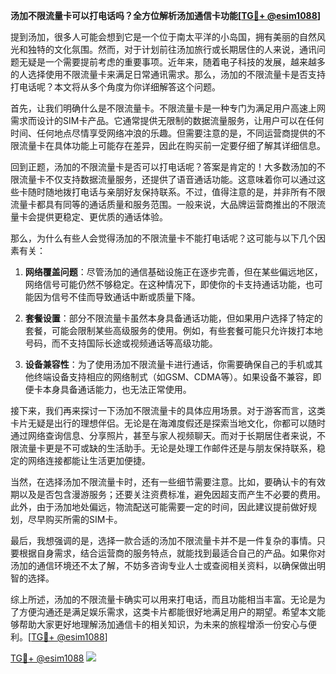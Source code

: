 **汤加不限流量卡可以打电话吗？全方位解析汤加通信卡功能[[TG💪+ @esim1088](https://t.me/s/esim1088)]**

提到汤加，很多人可能会想到它是一个位于南太平洋的小岛国，拥有美丽的自然风光和独特的文化氛围。然而，对于计划前往汤加旅行或长期居住的人来说，通讯问题无疑是一个需要提前考虑的重要事项。近年来，随着电子科技的发展，越来越多的人选择使用不限流量卡来满足日常通讯需求。那么，汤加的不限流量卡是否支持打电话呢？本文将从多个角度为你详细解答这个问题。

首先，让我们明确什么是不限流量卡。不限流量卡是一种专门为满足用户高速上网需求而设计的SIM卡产品。它通常提供无限制的数据流量服务，让用户可以在任何时间、任何地点尽情享受网络冲浪的乐趣。但需要注意的是，不同运营商提供的不限流量卡在具体功能上可能存在差异，因此在购买前一定要仔细了解其详细信息。

回到正题，汤加的不限流量卡是否可以打电话呢？答案是肯定的！大多数汤加的不限流量卡不仅支持数据流量服务，还提供了语音通话功能。这意味着你可以通过这些卡随时随地拨打电话与亲朋好友保持联系。不过，值得注意的是，并非所有不限流量卡都具有同等的通话质量和服务范围。一般来说，大品牌运营商推出的不限流量卡会提供更稳定、更优质的通话体验。

那么，为什么有些人会觉得汤加的不限流量卡不能打电话呢？这可能与以下几个因素有关：

1. **网络覆盖问题**：尽管汤加的通信基础设施正在逐步完善，但在某些偏远地区，网络信号可能仍然不够稳定。在这种情况下，即使你的卡支持通话功能，也可能因为信号不佳而导致通话中断或质量下降。
   
2. **套餐设置**：部分不限流量卡虽然本身具备通话功能，但如果用户选择了特定的套餐，可能会限制某些高级服务的使用。例如，有些套餐可能只允许拨打本地号码，而不支持国际长途或视频通话等高级功能。

3. **设备兼容性**：为了使用汤加不限流量卡进行通话，你需要确保自己的手机或其他终端设备支持相应的网络制式（如GSM、CDMA等）。如果设备不兼容，即便卡本身具备通话能力，也无法正常使用。

接下来，我们再来探讨一下汤加不限流量卡的具体应用场景。对于游客而言，这类卡片无疑是出行的理想伴侣。无论是在海滩度假还是探索当地文化，你都可以随时通过网络查询信息、分享照片，甚至与家人视频聊天。而对于长期居住者来说，不限流量卡更是不可或缺的生活助手。无论是处理工作邮件还是与朋友保持联系，稳定的网络连接都能让生活更加便捷。

当然，在选择汤加不限流量卡时，还有一些细节需要注意。比如，要确认卡的有效期以及是否包含漫游服务；还要关注资费标准，避免因超支而产生不必要的费用。此外，由于汤加地处偏远，物流配送可能需要一定的时间，因此建议提前做好规划，尽早购买所需的SIM卡。

最后，我想强调的是，选择一款合适的汤加不限流量卡并不是一件复杂的事情。只要根据自身需求，结合运营商的服务特点，就能找到最适合自己的产品。如果你对汤加的通信环境还不太了解，不妨多咨询专业人士或查阅相关资料，以确保做出明智的选择。

综上所述，汤加的不限流量卡确实可以用来打电话，而且功能相当丰富。无论是为了方便沟通还是满足娱乐需求，这类卡片都能很好地满足用户的期望。希望本文能够帮助大家更好地理解汤加通信卡的相关知识，为未来的旅程增添一份安心与便利。[[TG💪+ @esim1088](https://t.me/s/esim1088)]

[TG💪+ @esim1088](https://t.me/s/esim1088) ![](https://i.postimg.cc/4NQfJmqS/Snipaste-2025-05-13-00-14-12.png)